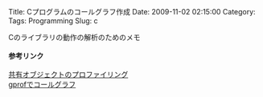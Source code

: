 Title: Cプログラムのコールグラフ作成
Date: 2009-11-02 02:15:00
Category: 
Tags: Programming
Slug: c

<span>Cのライブラリの動作の解析のため</span><span>のメモ</span><span style="font-weight: bold;"><span style="font-weight: bold;"><br /><br /></span>参考リンク<br /><br /></span><a href="http://docs.sun.com/app/docs/doc/819-0391/chapter4-49922?l=ja&amp;a=view">共有オブジェクトのプロファイリング<span style="font-weight: bold;"></span><br /></a><a href="http://d.hatena.ne.jp/ousttrue/20091017/1255754733">gprofでコールグラフ</a>
